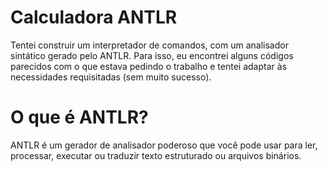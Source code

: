 # Calculadora ANTLR

Tentei construir um interpretador de comandos, com um analisador sintático gerado pelo ANTLR. Para isso, eu encontrei alguns códigos parecidos com o que estava pedindo o trabalho e tentei adaptar às necessidades requisitadas (sem muito sucesso).

# O que é ANTLR?

ANTLR é um gerador de analisador poderoso que você pode usar para ler, processar, executar ou traduzir texto estruturado ou arquivos binários.
